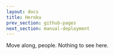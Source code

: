 ```yaml
---
layout: docs
title: Heroku
prev_section: github-pages
next_section: manual-deployment
---
```


Move along, people. Nothing to see here.
